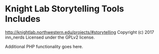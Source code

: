 # Knight Lab Storytelling Tools Includes #
http://knightlab.northwestern.edu/projects/#storytelling
Copyright (c) 2017 inn_nerds
Licensed under the GPLv2 license.

Additional PHP functionality goes here.